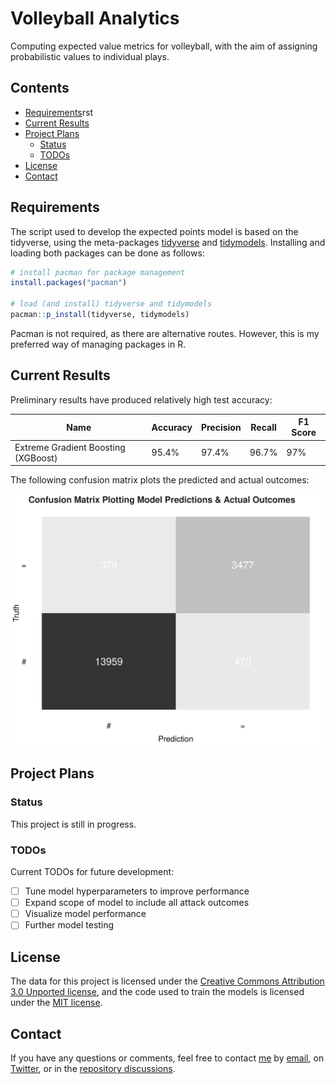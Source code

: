 # Volleyball Analytics

Computing expected value metrics for volleyball, with the aim of assigning probabilistic values to individual plays.

## Contents

- [Requirements](#requirements)rst
- [Current Results](#current-results)
- [Project Plans](#project-plans)
  - [Status](#status)
  - [TODOs](#todos)
- [License](#license)
- [Contact](#contact)

## Requirements

The script used to develop the expected points model is based on the tidyverse, using the meta-packages [tidyverse](https://www.tidyverse.org/) and [tidymodels](https://www.tidymodels.org). Installing and loading both packages can be done as follows:

````r
# install pacman for package management
install.packages("pacman")

# load (and install) tidyverse and tidymodels
pacman::p_install(tidyverse, tidymodels)

````

Pacman is not required, as there are alternative routes. However, this is my preferred way of managing packages in R.

## Current Results

Preliminary results have produced relatively high test accuracy:

| Name                                 | Accuracy | Precision | Recall | F1 Score |
| ------------------------------------ | -------- | --------- | ------ | -------- |
| Extreme Gradient Boosting (XGBoost)  | 95.4%    | 97.4%     | 96.7%  | 97%      |

The following confusion matrix plots the predicted and actual outcomes:

<img src="conf_mat.png" width="750">

## Project Plans

### Status

This project is still in progress.

### TODOs

Current TODOs for future development:

- [ ] Tune model hyperparameters to improve performance
- [ ] Expand scope of model to include all attack outcomes
- [ ] Visualize model performance
- [ ] Further model testing

## License

The data for this project is licensed under the [Creative Commons Attribution 3.0 Unported license](https://creativecommons.org/licenses/by/3.0/), and the code used to train the models is licensed under the [MIT license](LICENSE.md).

## Contact

If you have any questions or comments, feel free to contact [me](https://github.com/paulj1989) by [email](mailto:paul@paulrjohnson.net), on [Twitter](https://twitter.com/paul_johnson89), or in the [repository discussions](https://github.com/Paulj1989/volleyball-analytics/discussions).
